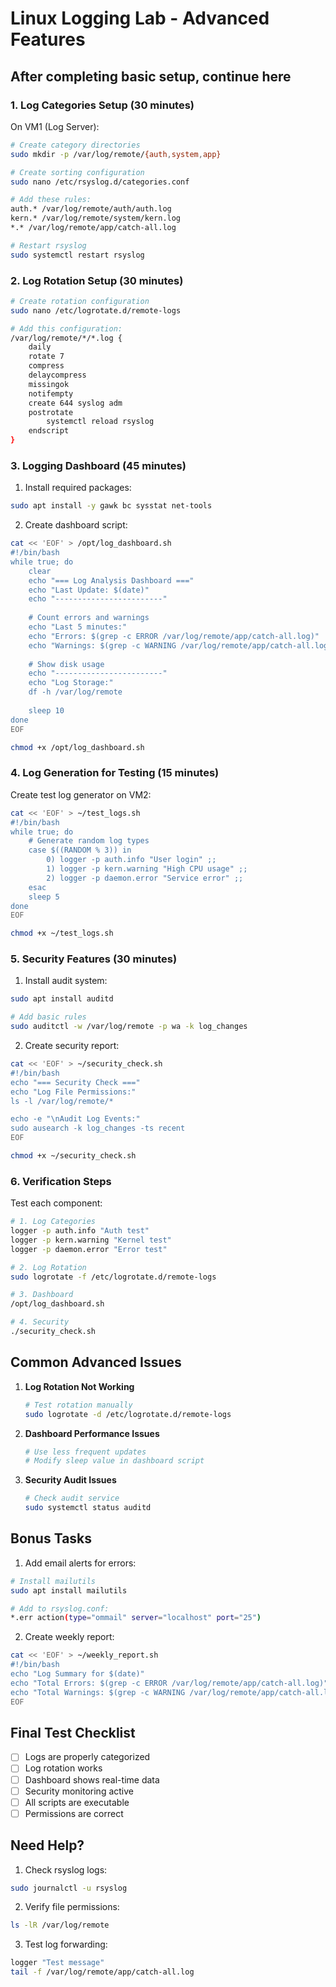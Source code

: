 # Linux Logging Lab - Advanced Features
## After completing basic setup, continue here

### 1. Log Categories Setup (30 minutes)
On VM1 (Log Server):
```bash
# Create category directories
sudo mkdir -p /var/log/remote/{auth,system,app}

# Create sorting configuration
sudo nano /etc/rsyslog.d/categories.conf

# Add these rules:
auth.* /var/log/remote/auth/auth.log
kern.* /var/log/remote/system/kern.log
*.* /var/log/remote/app/catch-all.log

# Restart rsyslog
sudo systemctl restart rsyslog
```

### 2. Log Rotation Setup (30 minutes)
```bash
# Create rotation configuration
sudo nano /etc/logrotate.d/remote-logs

# Add this configuration:
/var/log/remote/*/*.log {
    daily
    rotate 7
    compress
    delaycompress
    missingok
    notifempty
    create 644 syslog adm
    postrotate
        systemctl reload rsyslog
    endscript
}
```

### 3. Logging Dashboard (45 minutes)

1. Install required packages:
```bash
sudo apt install -y gawk bc sysstat net-tools
```

2. Create dashboard script:
```bash
cat << 'EOF' > /opt/log_dashboard.sh
#!/bin/bash
while true; do
    clear
    echo "=== Log Analysis Dashboard ==="
    echo "Last Update: $(date)"
    echo "------------------------"
    
    # Count errors and warnings
    echo "Last 5 minutes:"
    echo "Errors: $(grep -c ERROR /var/log/remote/app/catch-all.log)"
    echo "Warnings: $(grep -c WARNING /var/log/remote/app/catch-all.log)"
    
    # Show disk usage
    echo "------------------------"
    echo "Log Storage:"
    df -h /var/log/remote
    
    sleep 10
done
EOF

chmod +x /opt/log_dashboard.sh
```

### 4. Log Generation for Testing (15 minutes)

Create test log generator on VM2:
```bash
cat << 'EOF' > ~/test_logs.sh
#!/bin/bash
while true; do
    # Generate random log types
    case $((RANDOM % 3)) in
        0) logger -p auth.info "User login" ;;
        1) logger -p kern.warning "High CPU usage" ;;
        2) logger -p daemon.error "Service error" ;;
    esac
    sleep 5
done
EOF

chmod +x ~/test_logs.sh
```

### 5. Security Features (30 minutes)

1. Install audit system:
```bash
sudo apt install auditd

# Add basic rules
sudo auditctl -w /var/log/remote -p wa -k log_changes
```

2. Create security report:
```bash
cat << 'EOF' > ~/security_check.sh
#!/bin/bash
echo "=== Security Check ==="
echo "Log File Permissions:"
ls -l /var/log/remote/*

echo -e "\nAudit Log Events:"
sudo ausearch -k log_changes -ts recent
EOF

chmod +x ~/security_check.sh
```

### 6. Verification Steps

Test each component:
```bash
# 1. Log Categories
logger -p auth.info "Auth test"
logger -p kern.warning "Kernel test"
logger -p daemon.error "Error test"

# 2. Log Rotation
sudo logrotate -f /etc/logrotate.d/remote-logs

# 3. Dashboard
/opt/log_dashboard.sh

# 4. Security
./security_check.sh
```

## Common Advanced Issues

1. **Log Rotation Not Working**
   ```bash
   # Test rotation manually
   sudo logrotate -d /etc/logrotate.d/remote-logs
   ```

2. **Dashboard Performance Issues**
   ```bash
   # Use less frequent updates
   # Modify sleep value in dashboard script
   ```

3. **Security Audit Issues**
   ```bash
   # Check audit service
   sudo systemctl status auditd
   ```

## Bonus Tasks

1. Add email alerts for errors:
```bash
# Install mailutils
sudo apt install mailutils

# Add to rsyslog.conf:
*.err action(type="ommail" server="localhost" port="25")
```

2. Create weekly report:
```bash
cat << 'EOF' > ~/weekly_report.sh
#!/bin/bash
echo "Log Summary for $(date)"
echo "Total Errors: $(grep -c ERROR /var/log/remote/app/catch-all.log)"
echo "Total Warnings: $(grep -c WARNING /var/log/remote/app/catch-all.log)"
EOF
```

## Final Test Checklist

- [ ] Logs are properly categorized
- [ ] Log rotation works
- [ ] Dashboard shows real-time data
- [ ] Security monitoring active
- [ ] All scripts are executable
- [ ] Permissions are correct

## Need Help?

1. Check rsyslog logs:
```bash
sudo journalctl -u rsyslog
```

2. Verify file permissions:
```bash
ls -lR /var/log/remote
```

3. Test log forwarding:
```bash
logger "Test message"
tail -f /var/log/remote/app/catch-all.log
```